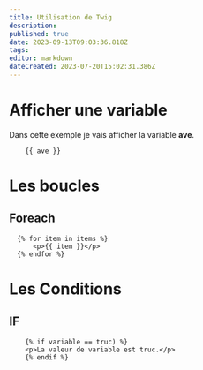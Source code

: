 ```yaml
---
title: Utilisation de Twig
description: 
published: true
date: 2023-09-13T09:03:36.818Z
tags: 
editor: markdown
dateCreated: 2023-07-20T15:02:31.386Z
---
```


# Afficher une variable
Dans cette exemple je vais afficher la variable **ave**.
```twig
	{{ ave }}
```

# Les boucles
## Foreach
```twig
  {% for item in items %}
      <p>{{ item }}</p>
  {% endfor %}
```
# Les Conditions
## IF
```twig
	{% if variable == truc) %}
    <p>La valeur de variable est truc.</p>
	{% endif %}
```